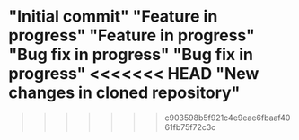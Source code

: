 "Initial commit" 
"Feature in progress" 
"Feature in progress" 
"Bug fix in progress" 
"Bug fix in progress" 
<<<<<<< HEAD
"New changes in cloned repository" 
=======
>>>>>>> c903598b5f921c4e9eae6fbaaf4061fb75f72c3c
